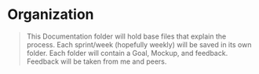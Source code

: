 # Organization
> This Documentation folder will hold base files that explain the process. Each sprint/week (hopefully weekly) will be saved in its own folder. Each folder will contain a Goal, Mockup, and feedback. Feedback will be taken from me and peers. 
